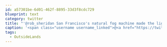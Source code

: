 ```yaml
---
id: a57301be-6d01-462f-8895-33d3f8cdc729
blueprint: text
category: twitter
title: "'@rob_sheridan San Francisco's natural fog machine made the light show at #OutsideLands even more spectacular. Great show"
caption: '<span class="username username_linked">@<a href="https://twitter.com/rob_sheridan" title="Rob Sheridan (Parody)">rob_sheridan</a></span> San Francisco''s natural fog machine made the light show at <span class="hashtag hashtag_local">#<a href="http://tweettemp.darylchymko.ca/?tag=outsidelands">OutsideLands</a> even more spectacular. Great show'
tags:
  - OutsideLands
---
```

